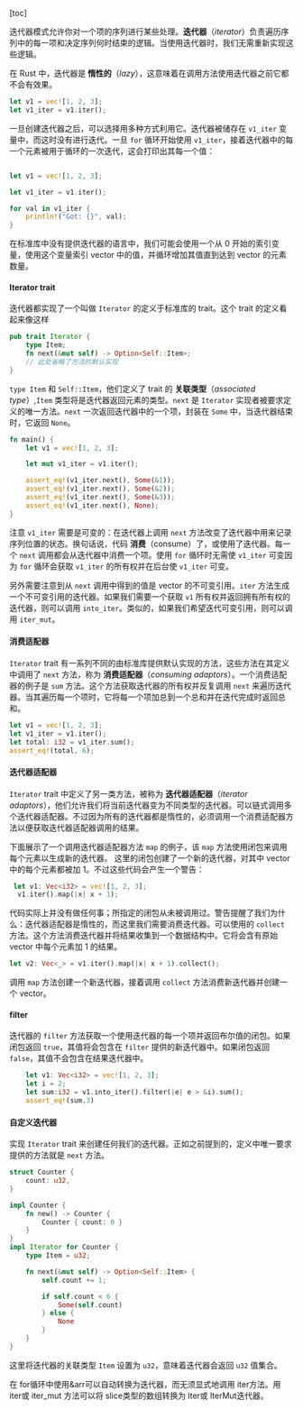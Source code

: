 [toc]

迭代器模式允许你对一个项的序列进行某些处理。**迭代器**（*iterator*）负责遍历序列中的每一项和决定序列何时结束的逻辑。当使用迭代器时，我们无需重新实现这些逻辑。

在 Rust 中，迭代器是 **惰性的**（*lazy*），这意味着在调用方法使用迭代器之前它都不会有效果。

```rust
let v1 = vec![1, 2, 3];
let v1_iter = v1.iter();
```

一旦创建迭代器之后，可以选择用多种方式利用它。迭代器被储存在 `v1_iter` 变量中，而这时没有进行迭代。一旦 `for` 循环开始使用 `v1_iter`，接着迭代器中的每一个元素被用于循环的一次迭代，这会打印出其每一个值：

```rust

let v1 = vec![1, 2, 3];

let v1_iter = v1.iter();

for val in v1_iter {
    println!("Got: {}", val);
}
```

在标准库中没有提供迭代器的语言中，我们可能会使用一个从 0 开始的索引变量，使用这个变量索引 vector 中的值，并循环增加其值直到达到 vector 的元素数量。

#### Iterator trait 

迭代器都实现了一个叫做 `Iterator` 的定义于标准库的 trait。这个 trait 的定义看起来像这样

```rust
pub trait Iterator {
    type Item;
    fn next(&mut self) -> Option<Self::Item>;
    // 此处省略了方法的默认实现
}
```

`type Item` 和 `Self::Item`，他们定义了 trait 的 **关联类型**（*associated type*）,`Item` 类型将是迭代器返回元素的类型。`next` 是 `Iterator` 实现者被要求定义的唯一方法。`next` 一次返回迭代器中的一个项，封装在 `Some` 中，当迭代器结束时，它返回 `None`。

```rust
fn main() {
    let v1 = vec![1, 2, 3];

    let mut v1_iter = v1.iter();

    assert_eq!(v1_iter.next(), Some(&1));
    assert_eq!(v1_iter.next(), Some(&2));
    assert_eq!(v1_iter.next(), Some(&3));
    assert_eq!(v1_iter.next(), None);
}
```

注意 `v1_iter` 需要是可变的：在迭代器上调用 `next` 方法改变了迭代器中用来记录序列位置的状态。换句话说，代码 **消费**（consume）了，或使用了迭代器。每一个 `next` 调用都会从迭代器中消费一个项。使用 `for` 循环时无需使 `v1_iter` 可变因为 `for` 循环会获取 `v1_iter` 的所有权并在后台使 `v1_iter` 可变。

另外需要注意到从 `next` 调用中得到的值是 vector 的不可变引用。`iter` 方法生成一个不可变引用的迭代器。如果我们需要一个获取 `v1` 所有权并返回拥有所有权的迭代器，则可以调用 `into_iter`。类似的，如果我们希望迭代可变引用，则可以调用 `iter_mut`。

#### 消费适配器

`Iterator` trait 有一系列不同的由标准库提供默认实现的方法，这些方法在其定义中调用了 `next` 方法，称为 **消费适配器**（*consuming adaptors*）。一个消费适配器的例子是 `sum` 方法。这个方法获取迭代器的所有权并反复调用 `next` 来遍历迭代器。当其遍历每一个项时，它将每一个项加总到一个总和并在迭代完成时返回总和。

```rust
let v1 = vec![1, 2, 3];
let v1_iter = v1.iter();
let total: i32 = v1_iter.sum();
assert_eq!(total, 6);
```

#### 迭代器适配器

`Iterator` trait 中定义了另一类方法，被称为 **迭代器适配器**（*iterator adaptors*），他们允许我们将当前迭代器变为不同类型的迭代器。可以链式调用多个迭代器适配器。不过因为所有的迭代器都是惰性的，必须调用一个消费适配器方法以便获取迭代器适配器调用的结果。

下面展示了一个调用迭代器适配器方法 `map` 的例子，该 `map` 方法使用闭包来调用每个元素以生成新的迭代器。 这里的闭包创建了一个新的迭代器，对其中 vector 中的每个元素都被加 1。不过这些代码会产生一个警告：

```rust
 let v1: Vec<i32> = vec![1, 2, 3];
  v1.iter().map(|x| x + 1);
```

代码实际上并没有做任何事；所指定的闭包从未被调用过。警告提醒了我们为什么：迭代器适配器是惰性的，而这里我们需要消费迭代器。可以使用的 `collect` 方法。这个方法消费迭代器并将结果收集到一个数据结构中。它将会含有原始 vector 中每个元素加 1 的结果。

```rust
let v2: Vec<_> = v1.iter().map(|x| x + 1).collect();
```

调用 `map` 方法创建一个新迭代器，接着调用 `collect` 方法消费新迭代器并创建一个 vector。

#### filter

迭代器的 `filter` 方法获取一个使用迭代器的每一个项并返回布尔值的闭包。如果闭包返回 `true`，其值将会包含在 `filter` 提供的新迭代器中。如果闭包返回 `false`，其值不会包含在结果迭代器中。

```rust
    let v1: Vec<i32> = vec![1, 2, 3];
    let i = 2;
    let sum:i32 = v1.into_iter().filter(|e| e > &i).sum();
    assert_eq!(sum,3)
```

#### 自定义迭代器

实现 `Iterator` trait 来创建任何我们的迭代器。正如之前提到的，定义中唯一要求提供的方法就是 `next` 方法。

```rust
struct Counter {
    count: u32,
}

impl Counter {
    fn new() -> Counter {
        Counter { count: 0 }
    }
}
impl Iterator for Counter {
    type Item = u32;

    fn next(&mut self) -> Option<Self::Item> {
        self.count += 1;

        if self.count < 6 {
            Some(self.count)
        } else {
            None
        }
    }
}
```

这里将迭代器的关联类型 `Item` 设置为 `u32`，意味着迭代器会返回 `u32` 值集合。



在 for循环中使用&arr可以自动转换为迭代器，而无须显式地调用 iter方法。用 iter或 iter_mut 方法可以将 slice类型的数组转换为 lter或 lterMut迭代器。